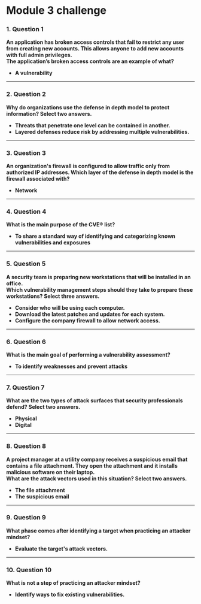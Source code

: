 # Module 3 challenge
### 1. Question 1  
**An application has broken access controls that fail to restrict any user from creating new accounts. This allows anyone to add new accounts with full admin privileges.  
The application’s broken access controls are an example of what?**  
- **A vulnerability**

---

### 2. Question 2  
**Why do organizations use the defense in depth model to protect information? Select two answers.**  
- **Threats that penetrate one level can be contained in another.**  
- **Layered defenses reduce risk by addressing multiple vulnerabilities.**

---

### 3. Question 3  
**An organization's firewall is configured to allow traffic only from authorized IP addresses. Which layer of the defense in depth model is the firewall associated with?**  
- **Network**

---

### 4. Question 4  
**What is the main purpose of the CVE® list?**  
- **To share a standard way of identifying and categorizing known vulnerabilities and exposures**

---

### 5. Question 5  
**A security team is preparing new workstations that will be installed in an office.  
Which vulnerability management steps should they take to prepare these workstations? Select three answers.**  
- **Consider who will be using each computer.**  
- **Download the latest patches and updates for each system.**  
- **Configure the company firewall to allow network access.**

---

### 6. Question 6  
**What is the main goal of performing a vulnerability assessment?**  
- **To identify weaknesses and prevent attacks**

---

### 7. Question 7  
**What are the two types of attack surfaces that security professionals defend? Select two answers.**  
- **Physical**  
- **Digital**

---

### 8. Question 8  
**A project manager at a utility company receives a suspicious email that contains a file attachment. They open the attachment and it installs malicious software on their laptop.  
What are the attack vectors used in this situation? Select two answers.**  
- **The file attachment**  
- **The suspicious email**

---

### 9. Question 9  
**What phase comes after identifying a target when practicing an attacker mindset?**  
- **Evaluate the target's attack vectors.**

---

### 10. Question 10  
**What is not a step of practicing an attacker mindset?**  
- **Identify ways to fix existing vulnerabilities.**
